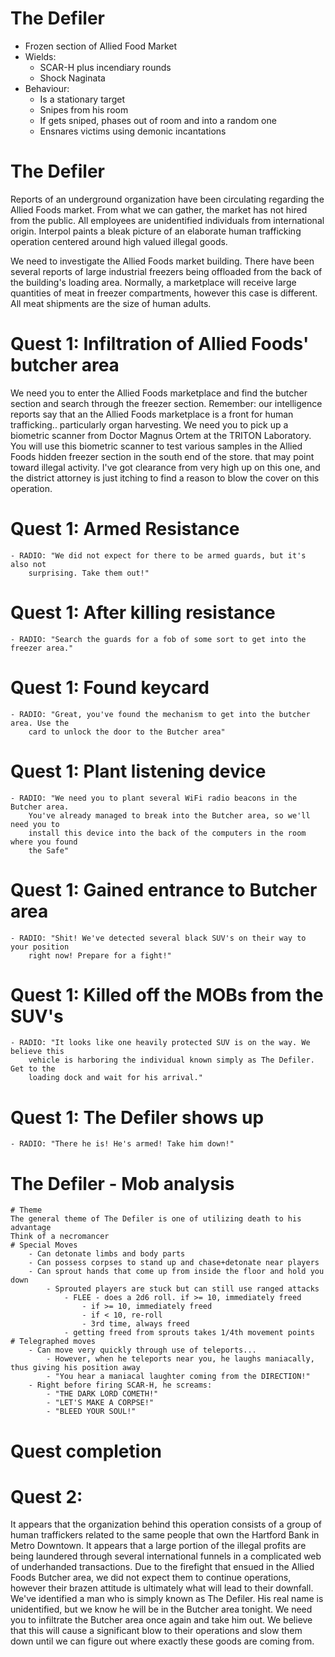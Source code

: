 # The Defiler
- Frozen section of Allied Food Market
- Wields:
	- SCAR-H plus incendiary rounds
	- Shock Naginata
- Behaviour:
	- Is a stationary target
	- Snipes from his room
	- If gets sniped, phases out of room and into a random one
	- Ensnares victims using demonic incantations




# The Defiler

Reports of an underground organization have been circulating regarding the 
Allied Foods market. From what we can gather, the market has not hired from
the public. All employees are unidentified individuals from international
origin. Interpol paints a bleak picture of an elaborate human trafficking
operation centered around high valued illegal goods.

We need to investigate the Allied Foods market building. There have been
several reports of large industrial freezers being offloaded from the
back of the building's loading area. Normally, a marketplace will receive
large quantities of meat in freezer compartments, however this case is
different. All meat shipments are the size of human adults. 

# Quest 1: Infiltration of Allied Foods' butcher area
We need you to enter the Allied Foods marketplace and find the butcher
section and search through the freezer section. Remember: our intelligence
reports say that an the Allied Foods marketplace is a front for human
trafficking.. particularly organ harvesting. We need you to pick up a biometric
scanner from Doctor Magnus Ortem at the TRITON Laboratory. You will use
this biometric scanner to test various samples in the Allied Foods
hidden freezer section in the south end of the store.
that may point toward illegal activity. I've got clearance from very high
up on this one, and the district attorney is just itching to find a reason
to blow the cover on this operation. 

# Quest 1: Armed Resistance
	- RADIO: "We did not expect for there to be armed guards, but it's also not
		surprising. Take them out!"
# Quest 1: After killing resistance
	- RADIO: "Search the guards for a fob of some sort to get into the freezer area."
# Quest 1: Found keycard
	- RADIO: "Great, you've found the mechanism to get into the butcher area. Use the 
		card to unlock the door to the Butcher area"
# Quest 1: Plant listening device
	- RADIO: "We need you to plant several WiFi radio beacons in the Butcher area. 
		You've already managed to break into the Butcher area, so we'll need you to
		install this device into the back of the computers in the room where you found
		the Safe"
# Quest 1: Gained entrance to Butcher area
	- RADIO: "Shit! We've detected several black SUV's on their way to your position
		right now! Prepare for a fight!"
# Quest 1: Killed off the MOBs from the SUV's
	- RADIO: "It looks like one heavily protected SUV is on the way. We believe this
		vehicle is harboring the individual known simply as The Defiler. Get to the 
		loading dock and wait for his arrival."
# Quest 1: The Defiler shows up
	- RADIO: "There he is! He's armed! Take him down!"

# The Defiler - Mob analysis
	# Theme
	The general theme of The Defiler is one of utilizing death to his advantage
	Think of a necromancer
	# Special Moves
		- Can detonate limbs and body parts
		- Can possess corpses to stand up and chase+detonate near players
		- Can sprout hands that come up from inside the floor and hold you down
			- Sprouted players are stuck but can still use ranged attacks
				- FLEE - does a 2d6 roll. if >= 10, immediately freed
					- if >= 10, immediately freed
					- if < 10, re-roll
					- 3rd time, always freed
				- getting freed from sprouts takes 1/4th movement points
	# Telegraphed moves
		- Can move very quickly through use of teleports...
			- However, when he teleports near you, he laughs maniacally, thus giving his position away
			- "You hear a maniacal laughter coming from the DIRECTION!"
		- Right before firing SCAR-H, he screams: 
			- "THE DARK LORD COMETH!"
			- "LET'S MAKE A CORPSE!"
			- "BLEED YOUR SOUL!"

# Quest completion

# Quest 2: 
It appears that the organization behind this operation consists of a group of human
traffickers related to the same people that own the Hartford Bank in Metro Downtown.
It appears that a large portion of the illegal profits are being laundered through
several international funnels in a complicated web of underhanded transactions.
Due to the firefight that ensued in the Allied Foods Butcher area, we did not expect
them to continue operations, however their brazen attitude is ultimately what will
lead to their downfall. 
We've identified a man who is simply known as The Defiler. His real name is unidentified,
but we know he will be in the Butcher area tonight. We need you to infiltrate the
Butcher area once again and take him out. We believe that this will cause a significant
blow to their operations and slow them down until we can figure out where exactly
these goods are coming from.
